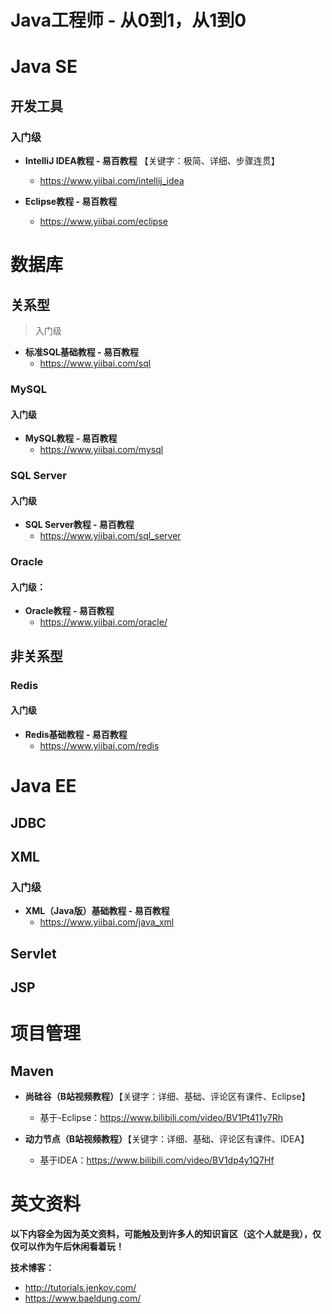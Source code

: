 # Java工程师 - 从0到1，从1到0



# Java SE



## 开发工具



### 入门级

- **IntelliJ IDEA教程 - 易百教程** 【关键字：极简、详细、步骤连贯】
  - https://www.yiibai.com/intellij_idea

- **Eclipse教程 - 易百教程**
  - https://www.yiibai.com/eclipse



# 数据库





## 关系型

>  入门级

- **标准SQL基础教程 - 易百教程** 
  - https://www.yiibai.com/sql



### MySQL

#### 入门级

- **MySQL教程 - 易百教程**
  - https://www.yiibai.com/mysql



### SQL Server

#### 入门级

- **SQL Server教程 - 易百教程**
  - https://www.yiibai.com/sql_server



### Oracle

#### 入门级：

- **Oracle教程 - 易百教程**
  - https://www.yiibai.com/oracle/







## 非关系型



### Redis

#### 入门级

- **Redis基础教程 - 易百教程**
  - https://www.yiibai.com/redis





# Java EE



## JDBC



## XML

### 入门级

- **XML（Java版）基础教程 - 易百教程**
  - https://www.yiibai.com/java_xml

## Servlet



## JSP





# 项目管理



## Maven



- **尚硅谷（B站视频教程）**【关键字：详细、基础、评论区有课件、Eclipse】
  - 基于-Eclipse：https://www.bilibili.com/video/BV1Pt411y7Rh

- **动力节点（B站视频教程）**【关键字：详细、基础、评论区有课件、IDEA】
  - 基于IDEA：https://www.bilibili.com/video/BV1dp4y1Q7Hf











# 英文资料

**以下内容全为因为英文资料，可能触及到许多人的知识盲区（这个人就是我），仅仅可以作为午后休闲看着玩！**



**技术博客：**

- http://tutorials.jenkov.com/
- https://www.baeldung.com/










